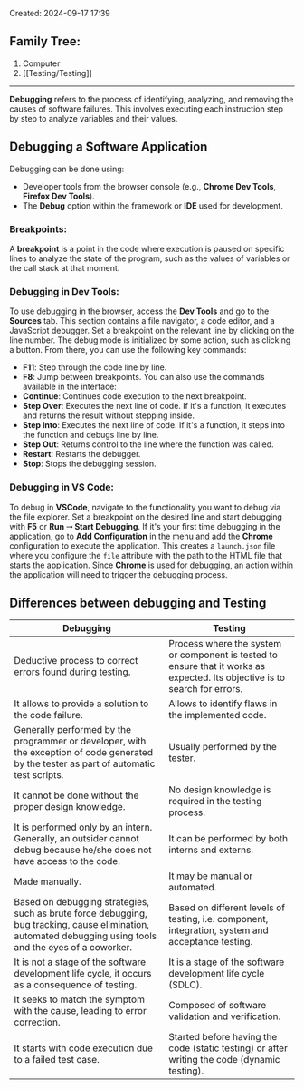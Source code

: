 Created: 2024-09-17 17:39
## Family Tree:
1. Computer
2. [[Testing/Testing]]
-- -
**Debugging** refers to the process of identifying, analyzing, and removing the causes of software failures. This involves executing each instruction step by step to analyze variables and their values.
## Debugging a Software Application
Debugging can be done using:
- Developer tools from the browser console (e.g., **Chrome Dev Tools**, **Firefox Dev Tools**).
- The **Debug** option within the framework or **IDE** used for development.
### Breakpoints:
A **breakpoint** is a point in the code where execution is paused on specific lines to analyze the state of the program, such as the values of variables or the call stack at that moment.
### Debugging in Dev Tools:
To use debugging in the browser, access the **Dev Tools** and go to the **Sources** tab. This section contains a file navigator, a code editor, and a JavaScript debugger. Set a breakpoint on the relevant line by clicking on the line number.
The debug mode is initialized by some action, such as clicking a button. From there, you can use the following key commands:
- **F11**: Step through the code line by line.
- **F8**: Jump between breakpoints.
You can also use the commands available in the interface:
- **Continue**: Continues code execution to the next breakpoint.
- **Step Over**: Executes the next line of code. If it's a function, it executes and returns the result without stepping inside.
- **Step Into**: Executes the next line of code. If it's a function, it steps into the function and debugs line by line.
- **Step Out**: Returns control to the line where the function was called.
- **Restart**: Restarts the debugger.
- **Stop**: Stops the debugging session.
### Debugging in VS Code:
To debug in **VSCode**, navigate to the functionality you want to debug via the file explorer. Set a breakpoint on the desired line and start debugging with **F5** or **Run ➝ Start Debugging**.
If it's your first time debugging in the application, go to **Add Configuration** in the menu and add the **Chrome** configuration to execute the application. This creates a `launch.json` file where you configure the `file` attribute with the path to the HTML file that starts the application. Since **Chrome** is used for debugging, an action within the application will need to trigger the debugging process.
## Differences between debugging and Testing

| Debugging                                                                                                                                                  | Testing                                                                                                                     |
| ---------------------------------------------------------------------------------------------------------------------------------------------------------- | --------------------------------------------------------------------------------------------------------------------------- |
| Deductive process to correct errors found during testing.                                                                                                  | Process where the system or component is tested to ensure that it works as expected. Its objective is to search for errors. |
| It allows to provide a solution to the code failure.                                                                                                       | Allows to identify flaws in the implemented code.                                                                           |
| Generally performed by the programmer or developer, with the exception of code generated by the tester as part of automatic test scripts.                  | Usually performed by the tester.                                                                                            |
| It cannot be done without the proper design knowledge.                                                                                                     | No design knowledge is required in the testing process.                                                                     |
| It is performed only by an intern. Generally, an outsider cannot debug because he/she does not have access to the code.                                    | It can be performed by both interns and externs.                                                                            |
| Made manually.                                                                                                                                             | It may be manual or automated.                                                                                              |
| Based on debugging strategies, such as brute force debugging, bug tracking, cause elimination, automated debugging using tools and the eyes of a coworker. | Based on different levels of testing, i.e. component, integration, system and acceptance testing.                           |
| It is not a stage of the software development life cycle, it occurs as a consequence of testing.                                                           | It is a stage of the software development life cycle (SDLC).                                                                |
| It seeks to match the symptom with the cause, leading to error correction.                                                                                 | Composed of software validation and verification.                                                                           |
| It starts with code execution due to a failed test case.                                                                                                   | Started before having the code (static testing) or after writing the code (dynamic testing).                                |
